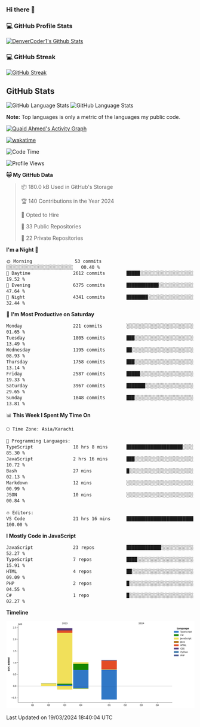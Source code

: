 ### Hi there 👋

<!--
**Quaid5050/Quaid5050** is a ✨ _special_ ✨ repository because its `README.md` (this file) appears on your GitHub profile.

Here are some ideas to get you started:

- 🔭 I’m currently working on ...
- 🌱 I’m currently learning ...
- 👯 I’m looking to collaborate on ...
- 🤔 I’m looking for help with ...
- 💬 Ask me about ...
- 📫 How to reach me: ...
- 😄 Pronouns: ...
- ⚡ Fun fact: ...
-->


<h3>💻 GitHub Profile Stats</h3>

  <!-- https://github.com/quaid5050/github-readme-stats -->

  <a href="https://github.com/quaid5050/github-readme-stats"><img alt="DenverCoder1's Github Stats" src="https://denvercoder1-github-readme-stats.vercel.app/api/?username=Quaid5050&show_icons=true&include_all_commits=true&count_private=true&theme=react&hide_border=true&bg_color=1F222E&title_color=F85D7F&icon_color=F8D866" height="192px"/></a>

<h3>💻 GitHub Streak </h3>

[![GitHub Streak](https://streak-stats.demolab.com/?user=Quaid5050&theme=dark)](https://git.io/streak-stats)


## GitHub Stats
![GitHub Language Stats](https://api.githubtrends.io/user/svg/Quaid5050/repos?time_range=one_year&include_private=True&group=other&loc_metric=changed&theme=dark)
![GitHub Language Stats](https://api.githubtrends.io/user/svg/Quaid5050/langs?time_range=one_year&include_private=True&loc_metric=changed&theme=dark)



  <b>Note:</b> Top languages is only a metric of the languages my public code.
  
  <!-- https://github.com/ashutosh00710/github-readme-activity-graph -->

  <a href="https://github.com/ashutosh00710/github-readme-activity-graph"><img alt="Quaid Ahmed's Activity Graph" src="https://github-readme-activity-graph.vercel.app/graph/?username=Quaid5050&bg_color=1F222E&color=F8D866&line=F85D7F&point=FFFFFF&hide_border=true" /></a>

[![wakatime](https://wakatime.com/badge/user/018dd26f-4503-4546-a6bc-5b5e5947c74e/project/018dd279-ff19-4614-88a7-b426dbd12b3f.svg)](https://wakatime.com/badge/user/018dd26f-4503-4546-a6bc-5b5e5947c74e/project/018dd279-ff19-4614-88a7-b426dbd12b3f) 
<!--START_SECTION:waka-->
![Code Time](http://img.shields.io/badge/Code%20Time-134%20hrs%2037%20mins-blue)

![Profile Views](http://img.shields.io/badge/Profile%20Views-18-blue)

**🐱 My GitHub Data** 

> 📦 180.0 kB Used in GitHub's Storage 
 > 
> 🏆 140 Contributions in the Year 2024
 > 
> 💼 Opted to Hire
 > 
> 📜 33 Public Repositories 
 > 
> 🔑 22 Private Repositories 
 > 
**I'm a Night 🦉** 

```text
🌞 Morning                53 commits          ░░░░░░░░░░░░░░░░░░░░░░░░░   00.40 % 
🌆 Daytime                2612 commits        █████░░░░░░░░░░░░░░░░░░░░   19.52 % 
🌃 Evening                6375 commits        ████████████░░░░░░░░░░░░░   47.64 % 
🌙 Night                  4341 commits        ████████░░░░░░░░░░░░░░░░░   32.44 % 
```
📅 **I'm Most Productive on Saturday** 

```text
Monday                   221 commits         ░░░░░░░░░░░░░░░░░░░░░░░░░   01.65 % 
Tuesday                  1805 commits        ███░░░░░░░░░░░░░░░░░░░░░░   13.49 % 
Wednesday                1195 commits        ██░░░░░░░░░░░░░░░░░░░░░░░   08.93 % 
Thursday                 1758 commits        ███░░░░░░░░░░░░░░░░░░░░░░   13.14 % 
Friday                   2587 commits        █████░░░░░░░░░░░░░░░░░░░░   19.33 % 
Saturday                 3967 commits        ███████░░░░░░░░░░░░░░░░░░   29.65 % 
Sunday                   1848 commits        ███░░░░░░░░░░░░░░░░░░░░░░   13.81 % 
```


📊 **This Week I Spent My Time On** 

```text
🕑︎ Time Zone: Asia/Karachi

💬 Programming Languages: 
TypeScript               18 hrs 8 mins       █████████████████████░░░░   85.30 % 
JavaScript               2 hrs 16 mins       ███░░░░░░░░░░░░░░░░░░░░░░   10.72 % 
Bash                     27 mins             █░░░░░░░░░░░░░░░░░░░░░░░░   02.13 % 
Markdown                 12 mins             ░░░░░░░░░░░░░░░░░░░░░░░░░   00.99 % 
JSON                     10 mins             ░░░░░░░░░░░░░░░░░░░░░░░░░   00.84 % 

🔥 Editors: 
VS Code                  21 hrs 16 mins      █████████████████████████   100.00 % 
```

**I Mostly Code in JavaScript** 

```text
JavaScript               23 repos            █████████████░░░░░░░░░░░░   52.27 % 
TypeScript               7 repos             ████░░░░░░░░░░░░░░░░░░░░░   15.91 % 
HTML                     4 repos             ██░░░░░░░░░░░░░░░░░░░░░░░   09.09 % 
PHP                      2 repos             █░░░░░░░░░░░░░░░░░░░░░░░░   04.55 % 
C#                       1 repo              █░░░░░░░░░░░░░░░░░░░░░░░░   02.27 % 
```



**Timeline**

![Lines of Code chart](https://raw.githubusercontent.com/Quaid5050/Quaid5050/main/assets/bar_graph.png)


 Last Updated on 19/03/2024 18:40:04 UTC
<!--END_SECTION:waka-->
